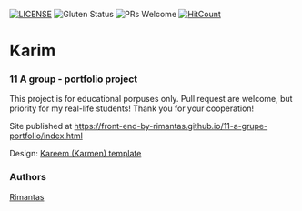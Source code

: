 [![LICENSE](https://img.shields.io/badge/license-MIT-blue.svg?style=flat-square)](https://github.com/belauzas/HTML5-website-template/blob/master/LICENSE.md)
![Gluten Status](https://img.shields.io/badge/Gluten-Free-green.svg)
![PRs Welcome](https://img.shields.io/badge/PRs-welcome-brightgreen.svg)
[![HitCount](http://hits.dwyl.com/front-end-by-rimantas/11-a-grupe-portfolio.svg)](http://hits.dwyl.com/front-end-by-rimantas/11-a-grupe-portfolio)

# Karim
### 11 A group - portfolio project

This project is for educational porpuses only. Pull request are welcome, but priority for my real-life students! Thank you for your cooperation!

Site published at https://front-end-by-rimantas.github.io/11-a-grupe-portfolio/index.html

Design: [Kareem (Karmen) template](https://karmen-v2-html5-portfolio-template.netlify.com/karmen-html5-portfolio-theme/minified/)

### Authors
[Rimantas](https://github.com/belauzas)
